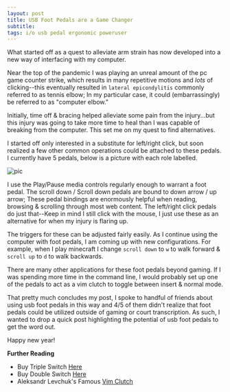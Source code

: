 ```yaml
---
layout: post
title: USB Foot Pedals are a Game Changer
subtitle: 
tags: i/o usb pedal ergonomic poweruser
---
```


What started off as a quest to alleviate arm strain has now developed into a new way of interfacing with my computer.

Near the top of the pandemic I was playing an unreal amount of the pc game counter strike, which results in many repetitive 
motions and _lots_ of clicking--this eventually resulted in `lateral epicondylitis` commonly  referred to as tennis elbow; 
In my particular case, it could (embarrassingly) be referred to as "computer elbow." 

Initially, time off & bracing helped alleviate some pain from the injury...but this injury was going to take more time 
to heal than I was capable of breaking from the computer. This set me on my quest to find alternatives.

I started off only interested in a substitute for left/right click, but soon realized a few other common operations could
be attached to these pedals. I currently have 5 pedals, below is a picture with each role labelled.

![pic](/usb-foot-pedals/foot-pedal-label.png)

I use the Play/Pause media controls regularly enough to warrant a foot pedal. The scroll down / Scroll down pedals are
bound to down arrow / up arrow; These pedal bindings are enormously helpful when reading, browsing & scrolling through
most web content. The left/right click pedals do just that--Keep in mind I still click with the mouse, I just use these
as an alternative for when my injury is flaring up.

The triggers for these can be adjusted fairly easily. As I continue using the computer with foot pedals, I am coming up
with new configurations. For example, when I play minecraft I change `scroll down` to `w` to walk forward & `scroll up`
to `d` to walk backwards.

There are many other applications for these foot pedals beyond gaming. If I was spending more time in the command line,
I would probably set up one of the pedals to act as a vim clutch to toggle between insert & normal mode.

That pretty much concludes my post, I spoke to handful of friends about using usb foot pedals in this way and 4/5 of them
didn't realize that foot pedals could be utilized outside of gaming or court transcription. As such, I wanted to drop a 
quick post highlighting the potential of usb foot pedals to get the word out.

Happy new year!

**Further Reading**

* Buy Triple Switch [Here](https://www.amazon.com/gp/product/B088WCG7L4/)
* Buy Double Switch [Here](https://www.amazon.com/gp/product/B07553KW32/)
* Aleksandr Levchuk's Famous [Vim Clutch](https://github.com/alevchuk/vim-clutch)